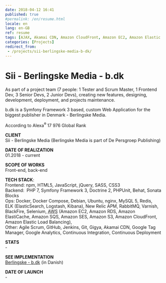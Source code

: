 ```yaml
---
date: 2018-04-12 16:41
published: true
#permalink: /en/resume.html
locale: en
lang: en-GB
ref: resume
tags: [AJAX, Akamai CDN, Amazon CloudFront, Amazon EC2, Amazon Elastic Load Balancing (ELB), Amazon ElastiCache, Amazon RDS, Amazon S3, Amazon SES, Amazon SQS, Amazon Web Services (AWS), Apache Ant, Atlassian Confluence, Atlassian JIRA, Behat, Berlingske Media, Code Review, composer, Continuous Deployment, Continuous Integration, CSS3, Denmark, Docker, Docker Compose, Doctrine 2 Fixtures, Doctrine 2 Migrations, Doctrine 2 ORM, ElasticSearch, ElasticSearch Logstash Kibana (ELK), English, Gigya JS SDK, Git, GitHub, Google Analytics, Google Tag Manager, HTML5, Integration Tests, JavaScript, Jenkins, JetBrains PhpStorm, JSON, Kanban (Agile), Kibana, Logstash, MySQL, MySQL 5, nginx, Node.js, npm, Pair Programming, PHP, PHP 7, PHP CodeSniffer, PHP Coding Standards Fixer, PHP Copy/Paste Detector, PHP Depend, PHP Mess Detector, PHPLOC, PhpMetrics, phpspec, PHPStan, PHPUnit, RabbitMQ, Redis, REST API, Scrum (Agile), SensioLabs Security Advisories Checker, Sii Polska, Sonata Blocks, SSH, Symfony Security Monitoring, Twig, Twitter Bootstrap, TypeScript, User Acceptance Testing (UAT), XML]
categories: [Projects]
redirect_from:
 - /projects/sii-berlingske-media-b-dk/
---
```


# Sii - Berlingske Media - b.dk

<p>As part of a project team (7 people: 1 Tester and Scrum Master, 1 Frontend Dev, 3 Senior Devs, 2 Junior Devs), creating new features, designing,<br />development, deployment, and projects maintenance.</p>

<p>b.dk is a Symfony Framework 3 based, custom Web Application for the<br />biggest publisher in Denmark - Berlingske Media.</p>

<p>According to Alexa<sup>® </sup>17 976 Global Rank <!--more--></p>

<p><strong>CLIENT</strong><br />Sii - Berlingske Media (Berlingske Media is part of De Persgroep Publishing)</p>

<p><strong>DATE OF REALIZATION</strong><br />01.2018 - current</p>

<p><strong>SCOPE OF WORKS</strong><br />Front-end, back-end</p>

<p><strong>TECH STACK</strong>:<br />Frontend: npm, HTML5, JavaScript, jQuery, SASS, CSS3<br />Backend:  PHP 7, Symfony Framework 3, Doctrine 2, PHPUnit, Behat, Sonata Blocks<br />Ops: Docker, Docker Compose, Debian, Ubuntu, nginx, MySQL 5, Redis, ELK (ElasticSearch, Logstash, Kibana), New Relic APM, RabbitMQ, Varnish, BlackFire, Selenium, <abbr title="Amazon Web Services">AWS</abbr> (Amazon EC2, Amazon RDS, Amazon ElastiCache, Amazon SQS, Amazon SES, Amazon S3, Amazon CloudFront, Amazon Elastic Load Balancing),<br />Other: Agile Scrum, GitHub, Jenkins, Git, Gigya, Akamai CDN, Google Tag Manager, Google Analytics, Continuous Integration, Continuous Deployment</p>

<p><strong>STATS</strong><br />-</p>

<p><strong>SEE IMPLEMENTATION</strong><br /><a href="http://www.b.dk" rel="nofollow">Berlingske - b.dk</a> (in Danish)</p>

<p><strong>DATE OF LAUNCH</strong><br />-</p>

<p></p>
